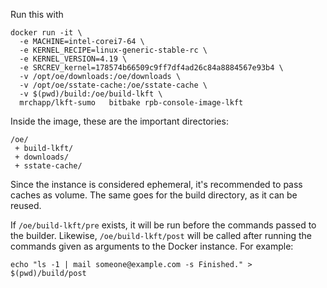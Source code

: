 Run this with
```
docker run -it \
  -e MACHINE=intel-corei7-64 \
  -e KERNEL_RECIPE=linux-generic-stable-rc \
  -e KERNEL_VERSION=4.19 \
  -e SRCREV_kernel=178574b66509c9ff7df4ad26c84a8884567e93b4 \
  -v /opt/oe/downloads:/oe/downloads \
  -v /opt/oe/sstate-cache:/oe/sstate-cache \
  -v $(pwd)/build:/oe/build-lkft \
  mrchapp/lkft-sumo   bitbake rpb-console-image-lkft
```

Inside the image, these are the important directories:
```
/oe/
 + build-lkft/
 + downloads/
 + sstate-cache/
```

Since the instance is considered ephemeral, it's recommended to pass caches as volume. The same goes for the build directory, as it can be reused.

If `/oe/build-lkft/pre` exists, it will be run before the commands passed to the builder. Likewise, `/oe/build-lkft/post` will be called after running the commands given as arguments to the Docker instance. For example:

```
echo "ls -1 | mail someone@example.com -s Finished." > $(pwd)/build/post
```
